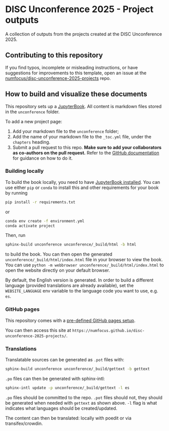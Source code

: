 # DISC Unconference 2025 - Project outputs

A collection of outputs from the projects created at the DISC Unconference 2025.

## Contributing to this repository

If you find typos, incomplete or misleading instructions, or have suggestions for improvements to this template, open an issue at the [numfocus/disc-unconference-2025-projects](https://github.com/numfocus/disc-unconference-2025-projects) repo.

## How to build and visualize these documents

This repository sets up a [JupyterBook](https://jupyterbook.org/en/stable/start/your-first-book.html). All content is markdown files stored in the `unconference` folder.

To add a new project page:

1. Add your markdown file to the `unconference` folder;
2. Add the name of your markdown file to the `_toc.yml` file, under the `chapters` heading.
3. Submit a pull request to this repo. **Make sure to add your collaborators as co-authors on the pull request.** Refer to the [GitHub documentation](https://docs.github.com/pt/pull-requests/committing-changes-to-your-project/creating-and-editing-commits/creating-a-commit-with-multiple-authors) for guidance on how to do it.

### Building locally

To build the book locally, you need to have [JupyterBook installed](https://jupyterbook.org/en/stable/install.html). You can use either `pip` or `conda` to install this and other requirements for your book by running

```bash
pip install -r requirements.txt
```

or

```bash
conda env create -f environment.yml
conda activate project
```

Then, run

```bash
sphinx-build unconference unconference/_build/html -b html
```

to build the book. You can then open the generated `unconference/_build/html/index.html` file in your browser to view the book. You can use `python -m webbrowser unconference/_build/html/index.html` to open the website directly on your default browser.

By default, the English version is generated. In order to build a different language
(provided translations are already available), set the `WEBSITE_LANGUAGE` env variable
to the language code you want to use, e.g. `es`.

### GitHub pages

This repository comes with a [pre-defined GitHub pages setup](https://github.com/numfocus/disc-unconference-project/blob/main/.github/workflows/pages.yml).

You can then access this site at `https://numfocus.github.io/disc-unconference-2025-projects/`.

### Translations

Translatable sources can be generated as `.pot` files with:

```bash
sphinx-build unconference unconference/_build/gettext -b gettext
```

`.po` files can then be generated with sphinx-intl:

```bash
sphinx-intl update -p unconference/_build/gettext -l es
```

`.po` files should be committed to the repo. `.pot` files should not, they should be generated when
needed with `gettext` as shown above. `-l` flag is what indicates what languages should be
created/updated.

The content can then be translated: locally with poedit or via transifex/crowdin.
